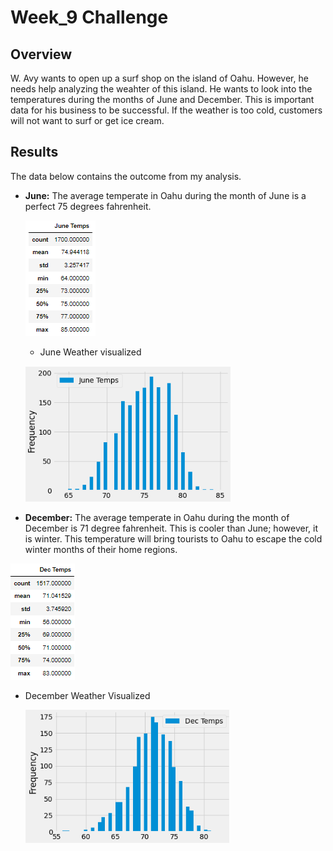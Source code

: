 # Week_9 Challenge

## Overview

W. Avy wants to open up a surf shop on the island of Oahu. However, he needs help analyzing the weahter of this island. He wants to look into the temperatures during the months of June and December. This is important data for his business to be successful. If the weather is too cold, customers will not want to surf or get ice cream. 

## Results

The data below contains the outcome from my analysis.

- <b>June:</b> The average temperate in Oahu during the month of June is a perfect 75 degrees fahrenheit.
  
  ![June Table](https://github.com/LindsayTeeters/Week_9/blob/main/Resources/June%20Temps%20Summary%20Table.png)
  
   - June Weather visualized
  
  ![June plt](https://github.com/LindsayTeeters/Week_9/blob/main/Resources/June%20Temps%20plt.png)
  
 - <b>December:</b> The average temperate in Oahu during the month of December is 71 degree fahrenheit.
 This is cooler than June; however, it is winter. This temperature will bring tourists to Oahu to escape the cold winter months of their home regions.
 
 ![Dec Table](https://github.com/LindsayTeeters/Week_9/blob/main/Resources/Dec%20Temps%20Summary%20Table.png)
 
  - December Weather Visualized 

    ![Dec plt](https://github.com/LindsayTeeters/Week_9/blob/main/Resources/December%20Temps%20plt.png)

